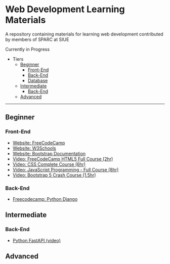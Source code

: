 # Web Development Learning Materials
A repository containing materials for learning web development contributed by members of SPARC at SIUE

Currently in Progress

* Tiers
  * [Beginner](#Beginner)
    * [Front-End](#Front-End)
    * [Back-End](#Back-End)
    * [Database](#Database)
  * [Intermediate](#Intermediate)
    * [Back-End](#Back-End-1)
  * [Advanced](#Advanced)

----

## Beginner

### Front-End

- [Website: FreeCodeCamp](https://www.freecodecamp.org/learn)
- [Website: W3Schools](https://www.w3schools.com)
- [Website: Bootstrap Documentation](https://getbootstrap.com/docs/5.1/getting-started/introduction/)
- [Video: FreeCodeCamp HTML5 Full Course (2hr)](https://www.youtube.com/watch?v=pQN-pnXPaVg)
- [Video: CSS Complete Course (6hr)](https://www.youtube.com/watch?v=1Rs2ND1ryYc)
- [Video: JavaScript Programming - Full Course (8hr)](https://www.youtube.com/watch?v=jS4aFq5-91M)
- [Video: Bootstrap 5 Crash Course (1.5hr)](https://youtu.be/4sosXZsdy-s)

### Back-End

- [Freecodecamp: Python Django](https://www.youtube.com/watch?v=jBzwzrDvZ18)

## Intermediate

### Back-End

- [Python FastAPI (video)](https://youtu.be/7t2alSnE2-I)


## Advanced

